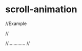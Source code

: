 # scroll-animation

//Example

//<div class="animation-element"  data-animate = "bounceInRight animated">
//.............
//</div>
